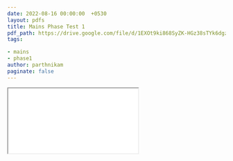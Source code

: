 ```yaml
---
date: 2022-08-16 00:00:00  +0530
layout: pdfs
title: Mains Phase Test 1
pdf_path: https://drive.google.com/file/d/1EXOt9ki868SyZK-HGz38sTYk6dgzvAZX/preview?usp=sharing
tags: 

- mains
- phase1
author: parthnikam
paginate: false
---
```


<iframe class="embed-pdf" src="{{ page.pdf_path }}#toolbar=0" seamless="seamless" scrolling="no" style="overflow:hidden"></iframe>
